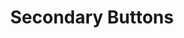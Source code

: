 ---
title: Secondary Buttons
category: Application
paid: false
isActive: true
ltr: {"react":{"jsxCss":[{"code":"// sm\n\n<button\n    className=\"btn-secondary-sm\"\n>\n    Button\n</button>\n\n// default\n\n<button\n    className=\"btn-secondary-default\"\n>\n    Button\n</button>\n\n// md\n\n<button\n    className=\"btn-secondary-md\"\n>\n    Button\n</button>\n\n// lg\n\n<button\n    className=\"btn-secondary-lg\"\n>\n    Button\n</button>\n\n// xl\n\n<button\n    className=\"btn-secondary-xl\"\n>\n    Button\n</button>","label":"App.jsx"},{"code":"// sm\n\n.btn-secondary-sm {\n  padding: 0.5rem 1rem 0.5rem 1rem;\n  border-radius: 0.375rem;\n  color: #374151;\n  border: solid 1px #e5e7eb;\n  transition-duration: 100ms;\n  font-size: 0.875rem;\n  line-height: 1.25rem;\n}\n\n.btn-secondary-sm:hover {\n  border: #4f46e5 solid 1px;\n}\n\n.btn-secondary-sm:active {\n  box-shadow: 0 10px 15px -3px #0000001a, 0 4px 6px -4px #0000001a;\n}\n\n// default\n\n.btn-secondary-default {\n  padding: 0.625rem 1.25rem 0.625rem 1.25rem;\n  border-radius: 0.375rem;\n  color: #374151;\n  border: solid 1px #e5e7eb;\n  transition-duration: 100ms;\n}\n\n.btn-secondary-default:hover {\n  border: #4f46e5 solid 1px;\n}\n\n.btn-secondary-default:active {\n  box-shadow: 0 10px 15px -3px #0000001a, 0 4px 6px -4px #0000001a;\n}\n\n// md\n\n.btn-secondary-md {\n  padding: 0.75rem 1.5rem 0.75rem 1.5rem;\n  border-radius: 0.375rem;\n  color: #374151;\n  border: solid 1px #e5e7eb;\n  transition-duration: 100ms;\n}\n\n.btn-secondary-md:hover {\n  border: #4f46e5 solid 1px;\n}\n\n.btn-secondary-md:active {\n  box-shadow: 0 10px 15px -3px #0000001a, 0 4px 6px -4px #0000001a;\n}\n\n// lg\n\n.btn-secondary-lg {\n  padding: 0.875rem 1.75rem 0.875rem 1.75rem;\n  border-radius: 0.375rem;\n  color: #374151;\n  border: solid 1px #e5e7eb;\n  transition-duration: 100ms;\n}\n\n.btn-secondary-lg:hover {\n  border: #4f46e5 solid 1px;\n}\n\n.btn-secondary-lg:active {\n  box-shadow: 0 10px 15px -3px #0000001a, 0 4px 6px -4px #0000001a;\n}\n\n// xl\n\n.btn-secondary-xl {\n  padding: 1rem 2rem 1rem 2rem;\n  border-radius: 0.375rem;\n  color: #374151;\n  border: solid 1px #e5e7eb;\n  transition-duration: 100ms;\n}\n\n.btn-secondary-xl:hover {\n  border: #4f46e5 solid 1px;\n}\n\n.btn-secondary-xl:active {\n  box-shadow: 0 10px 15px -3px #0000001a, 0 4px 6px -4px #0000001a;\n}\n","label":"style.css"}],"jsxTail":[{"code":"// sm\n\n<button\n    className=\"px-3 py-1.5 text-sm text-gray-700 duration-100 border rounded-lg hover:border-indigo-600 active:shadow-lg\"\n>\n    Button\n</button>\n\n// default\n\n<button\n    className=\"px-4 py-2 text-gray-700 border rounded-lg duration-100 hover:border-indigo-600 active:shadow-lg\"\n>\n    Button\n</button>\n\n// md\n\n<button\n    className=\"px-5 py-3 text-gray-700 duration-100 border rounded-lg hover:border-indigo-600 active:shadow-lg\"\n>\n    Button\n</button>\n\n// lg\n\n<button\n    className=\"px-6 py-3.5 text-gray-700 border rounded-lg duration-100 hover:border-indigo-600 active:shadow-lg\"\n>\n    Button\n</button>\n\n// xl\n\n<button\n    className=\"px-7 py-4 text-gray-700 duration-100 border rounded-lg hover:border-indigo-600 active:shadow-lg\"\n>\n    Button\n</button>\n","label":"App.jsx"}]},"vue":{"vueCss":[{"label":"App.vue","code":"  <!-- // sm -->\n\n  <button class=\"btn-secondary-sm\">\n    Button\n  </button>\n\n  <!-- // default -->\n\n  <button class=\"btn-secondary-default\">\n    Button\n  </button>\n\n  <!-- // md -->\n\n  <button class=\"btn-secondary-md\">\n    Button\n  </button>\n\n  <!-- // lg -->\n\n  <button class=\"btn-secondary-lg\">\n    Button\n  </button>\n\n  <!-- // xl -->\n\n  <button class=\"btn-secondary-xl\">\n    Button\n  </button>"},{"label":"style.css","code":"/* // sm */\n\n.btn-secondary-sm {\n  padding: 0.5rem 1rem 0.5rem 1rem;\n  border-radius: 0.375rem;\n  color: #374151;\n  border: solid 1px #e5e7eb;\n  transition-duration: 100ms;\n  font-size: 0.875rem;\n  line-height: 1.25rem;\n}\n\n.btn-secondary-sm:hover {\n  border: #4f46e5 solid 1px;\n}\n\n.btn-secondary-sm:active {\n  box-shadow: 0 10px 15px -3px #0000001a, 0 4px 6px -4px #0000001a;\n}\n\n/* // default */\n\n.btn-secondary-default {\n  padding: 0.625rem 1.25rem 0.625rem 1.25rem;\n  border-radius: 0.375rem;\n  color: #374151;\n  border: solid 1px #e5e7eb;\n  transition-duration: 100ms;\n}\n\n.btn-secondary-default:hover {\n  border: #4f46e5 solid 1px;\n}\n\n.btn-secondary-default:active {\n  box-shadow: 0 10px 15px -3px #0000001a, 0 4px 6px -4px #0000001a;\n}\n\n/* // md */\n\n.btn-secondary-md {\n  padding: 0.75rem 1.5rem 0.75rem 1.5rem;\n  border-radius: 0.375rem;\n  color: #374151;\n  border: solid 1px #e5e7eb;\n  transition-duration: 100ms;\n}\n\n.btn-secondary-md:hover {\n  border: #4f46e5 solid 1px;\n}\n\n.btn-secondary-md:active {\n  box-shadow: 0 10px 15px -3px #0000001a, 0 4px 6px -4px #0000001a;\n}\n\n/* // lg */\n\n.btn-secondary-lg {\n  padding: 0.875rem 1.75rem 0.875rem 1.75rem;\n  border-radius: 0.375rem;\n  color: #374151;\n  border: solid 1px #e5e7eb;\n  transition-duration: 100ms;\n}\n\n.btn-secondary-lg:hover {\n  border: #4f46e5 solid 1px;\n}\n\n.btn-secondary-lg:active {\n  box-shadow: 0 10px 15px -3px #0000001a, 0 4px 6px -4px #0000001a;\n}\n\n/* // xl */\n\n.btn-secondary-xl {\n  padding: 1rem 2rem 1rem 2rem;\n  border-radius: 0.375rem;\n  color: #374151;\n  border: solid 1px #e5e7eb;\n  transition-duration: 100ms;\n}\n\n.btn-secondary-xl:hover {\n  border: #4f46e5 solid 1px;\n}\n\n.btn-secondary-xl:active {\n  box-shadow: 0 10px 15px -3px #0000001a, 0 4px 6px -4px #0000001a;\n}"}],"vueTail":[{"label":"App.vue","code":"  <!-- // sm -->\n  <button\n    class=\"px-4 py-2 text-sm text-gray-700 duration-100 border rounded-md hover:border-indigo-600 active:shadow-lg\">\n    Button\n  </button>\n\n  <!-- // default -->\n\n  <button class=\"px-5 py-2.5 text-gray-700 border rounded-md duration-100 hover:border-indigo-600 active:shadow-lg\">\n    Button\n  </button>\n\n  <!-- // md -->\n\n  <button class=\"px-6 py-3 text-gray-700 duration-100 border rounded-md hover:border-indigo-600 active:shadow-lg\">\n    Button\n  </button>\n\n  <!-- // lg -->\n\n  <button class=\"px-7 py-3.5 text-gray-700 border rounded-md duration-100 hover:border-indigo-600 active:shadow-lg\">\n    Button\n  </button>\n\n  <!-- // xl -->\n\n  <button class=\"px-8 py-4 text-gray-700 duration-100 border rounded-md hover:border-indigo-600 active:shadow-lg\">\n    Button\n  </button>"}]},"preview":"function App() {\n  return /*#__PURE__*/React.createElement(\"div\", {\n    className: \"btns-container\"\n  }, /*#__PURE__*/React.createElement(\"button\", {\n    className: \"px-3 py-1.5 text-sm text-gray-700 duration-100 border rounded-lg hover:border-indigo-600 active:shadow-lg\"\n  }, \"Button\"), /*#__PURE__*/React.createElement(\"button\", {\n    className: \"px-4 py-2 text-gray-700 border rounded-lg duration-100 hover:border-indigo-600 active:shadow-lg\"\n  }, \"Button\"), /*#__PURE__*/React.createElement(\"button\", {\n    className: \"px-5 py-3 text-gray-700 duration-100 border rounded-lg hover:border-indigo-600 active:shadow-lg\"\n  }, \"Button\"), /*#__PURE__*/React.createElement(\"button\", {\n    className: \"px-6 py-3.5 text-gray-700 border rounded-lg duration-100 hover:border-indigo-600 active:shadow-lg\"\n  }, \"Button\"), /*#__PURE__*/React.createElement(\"button\", {\n    className: \"px-7 py-4 text-gray-700 duration-100 border rounded-lg hover:border-indigo-600 active:shadow-lg\"\n  }, \"Button\"));\n}"}
rtl: {"preview":"function App() {\n  return /*#__PURE__*/React.createElement(\"div\", {\n    className: \"btns-container\"\n  }, /*#__PURE__*/React.createElement(\"button\", {\n    className: \"px-3 py-1.5 text-sm text-gray-700 duration-100 border rounded-lg hover:border-indigo-600 active:shadow-lg\"\n  }, \"\\u0627\\u0636\\u063A\\u0637 \\u0647\\u0646\\u0627\"), /*#__PURE__*/React.createElement(\"button\", {\n    className: \"px-4 py-2 text-gray-700 border rounded-lg duration-100 hover:border-indigo-600 active:shadow-lg\"\n  }, \"\\u0627\\u0636\\u063A\\u0637 \\u0647\\u0646\\u0627\"), /*#__PURE__*/React.createElement(\"button\", {\n    className: \"px-5 py-3 text-gray-700 duration-100 border rounded-lg hover:border-indigo-600 active:shadow-lg\"\n  }, \"\\u0627\\u0636\\u063A\\u0637 \\u0647\\u0646\\u0627\"), /*#__PURE__*/React.createElement(\"button\", {\n    className: \"px-6 py-3.5 text-gray-700 border rounded-lg duration-100 hover:border-indigo-600 active:shadow-lg\"\n  }, \"\\u0627\\u0636\\u063A\\u0637 \\u0647\\u0646\\u0627\"), /*#__PURE__*/React.createElement(\"button\", {\n    className: \"px-7 py-4 text-gray-700 duration-100 border rounded-lg hover:border-indigo-600 active:shadow-lg\"\n  }, \"\\u0627\\u0636\\u063A\\u0637 \\u0647\\u0646\\u0627\"));\n}","vue":{"vueCss":[],"vueTail":[]},"react":{"jsxCss":[{"code":"// sm\n\n<button\n    className=\"btn-secondary-sm\"\n>\n    اضغط\n</button>\n\n// default\n\n<button\n    className=\"btn-secondary-default\"\n>\n    اضغط\n</button>\n\n// md\n\n<button\n    className=\"btn-secondary-md\"\n>\n    اضغط\n</button>\n\n// lg\n\n<button\n    className=\"btn-secondary-lg\"\n>\n    اضغط\n</button>\n\n// xl\n\n<button\n    className=\"btn-secondary-xl\"\n>\n    اضغط\n</button>","label":"App.jsx"},{"label":"style.css","code":"// sm\n\n.btn-secondary-sm {\n  padding: 0.5rem 1rem 0.5rem 1rem;\n  border-radius: 0.375rem;\n  color: #374151;\n  border: solid 1px #e5e7eb;\n  transition-duration: 100ms;\n  font-size: 0.875rem;\n  line-height: 1.25rem;\n}\n\n.btn-secondary-sm:hover {\n  border: #4f46e5 solid 1px;\n}\n\n.btn-secondary-sm:active {\n  box-shadow: 0 10px 15px -3px #0000001a, 0 4px 6px -4px #0000001a;\n}\n\n// default\n\n.btn-secondary-default {\n  padding: 0.625rem 1.25rem 0.625rem 1.25rem;\n  border-radius: 0.375rem;\n  color: #374151;\n  border: solid 1px #e5e7eb;\n  transition-duration: 100ms;\n}\n\n.btn-secondary-default:hover {\n  border: #4f46e5 solid 1px;\n}\n\n.btn-secondary-default:active {\n  box-shadow: 0 10px 15px -3px #0000001a, 0 4px 6px -4px #0000001a;\n}\n\n// md\n\n.btn-secondary-md {\n  padding: 0.75rem 1.5rem 0.75rem 1.5rem;\n  border-radius: 0.375rem;\n  color: #374151;\n  border: solid 1px #e5e7eb;\n  transition-duration: 100ms;\n}\n\n.btn-secondary-md:hover {\n  border: #4f46e5 solid 1px;\n}\n\n.btn-secondary-md:active {\n  box-shadow: 0 10px 15px -3px #0000001a, 0 4px 6px -4px #0000001a;\n}\n\n// lg\n\n.btn-secondary-lg {\n  padding: 0.875rem 1.75rem 0.875rem 1.75rem;\n  border-radius: 0.375rem;\n  color: #374151;\n  border: solid 1px #e5e7eb;\n  transition-duration: 100ms;\n}\n\n.btn-secondary-lg:hover {\n  border: #4f46e5 solid 1px;\n}\n\n.btn-secondary-lg:active {\n  box-shadow: 0 10px 15px -3px #0000001a, 0 4px 6px -4px #0000001a;\n}\n\n// xl\n\n.btn-secondary-xl {\n  padding: 1rem 2rem 1rem 2rem;\n  border-radius: 0.375rem;\n  color: #374151;\n  border: solid 1px #e5e7eb;\n  transition-duration: 100ms;\n}\n\n.btn-secondary-xl:hover {\n  border: #4f46e5 solid 1px;\n}\n\n.btn-secondary-xl:active {\n  box-shadow: 0 10px 15px -3px #0000001a, 0 4px 6px -4px #0000001a;\n}"}],"jsxTail":[{"code":"// sm\n\n<button\n    className=\"px-3 py-1.5 text-sm text-gray-700 duration-100 border rounded-lg hover:border-indigo-600 active:shadow-lg\"\n>\n    اضغط هنا\n</button>\n\n// default\n\n<button\n    className=\"px-4 py-2 text-gray-700 border rounded-lg duration-100 hover:border-indigo-600 active:shadow-lg\"\n>\n    اضغط هنا\n</button>\n\n// md\n\n<button\n    className=\"px-5 py-3 text-gray-700 duration-100 border rounded-lg hover:border-indigo-600 active:shadow-lg\"\n>\n    اضغط هنا\n</button>\n\n// lg\n\n<button\n    className=\"px-6 py-3.5 text-gray-700 border rounded-lg duration-100 hover:border-indigo-600 active:shadow-lg\"\n>\n    اضغط هنا\n</button>\n\n// xl\n\n<button\n    className=\"px-7 py-4 text-gray-700 duration-100 border rounded-lg hover:border-indigo-600 active:shadow-lg\"\n>\n    اضغط هنا\n</button>\n","label":"App.jsx"}]}}
slug: /buttons
id: b6f7ece6-1ca7-4d8a-98c8-b066c674da1a
created_at: 2
---